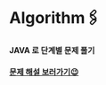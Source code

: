 # Algorithm🖇

#### JAVA 로 단계별 문제 풀기

#### [문제 해설 보러가기😉](https://blog.naver.com/rhdwn6580/222048658502)
